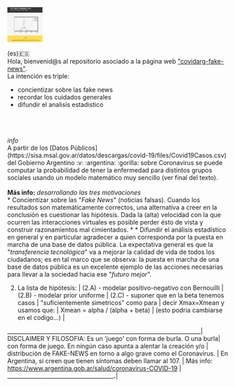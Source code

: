 <img width=80, height=80, src="readme-static.png">

(es):es:<br>
Hola, bienvenid@s al repositorio asociado a la página web ["covidarg-fake-news"](https://covidarg-fake-news.herokuapp.com/).<br>
La intención es triple:
* concientizar sobre las fake news
* recordar los cuidados generales
* difundir el analisis estadistico
<br>
<br><br>
<i>info</i><br>
A partir de los [Datos Públicos](https://sisa.msal.gov.ar/datos/descargas/covid-19/files/Covid19Casos.csv) del Gobierno Argentino :v: :argentina: :gorilla: sobre Coronavirus se puede computar la probabilidad de tener la enfermedad para distintos grupos sociales usando un modelo matemático muy sencillo (ver final del texto). 
<br>
<br>
<b>Más info:</b> <i>desarrollando las tres motivaciones</i><br>
* Concientizar sobre las "<i>Fake News</i>" (noticias falsas). Cuando los resultados son matemáticamente correctos, una alternativa a creer en la conclusión es cuestionar las hipótesis. Dada la (alta) velocidad con la que ocurren las interacciones virtuales es posible perder ésto de vista y construir razonamientos mal cimientados.   
* 
* Difundir el análisis estadístico en general y en particular agradecer a quien corresponda por la puesta en marcha de una base de datos pública. La expectativa general es que la "<i>transferencia tecnológica</i>" va a mejorar la calidad de vida de todos los ciudadanos; es en tal marco que se observa: la puesta en marcha de una base de datos pública es un excelente ejemplo de las acciones necesarias para llevar a la sociedad hacia ese "<i>futuro mejor</i>". 


 2. La lista de hipótesis:                                           |
    (2.A) - modelar positivo-negativo con Bernouilli                 |   
    (2.B) - modelar prior uniforme                                   |
    (2.C) - suponer que en la beta tenemos casos                     |
            "suficientemente simetricos" como para                   |
            decir Xmax=Xmean y usamos que:                           |
              Xmean = alpha / (alpha + beta)                         |
            (esto podria cambiarse en el codigo...)                  |

_____________________________________________________________________| 
DISCLAIMER Y FILOSOFIA: Es un 'juego' con forma de burla. O una burla|
con forma de juego. En ningún caso apunta a alentar la creación y/o  |
distribución de FAKE-NEWS en torno a algo grave como el Coronavirus. |
En Argentina, si creen que tienen síntomas deben llamar al 107.      |
Más info: https://www.argentina.gob.ar/salud/coronavirus-COVID-19    |
_____________________________________________________._______________|
